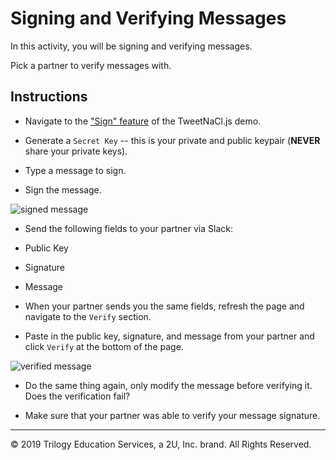 # Signing and Verifying Messages

In this activity, you will be signing and verifying messages.

Pick a partner to verify messages with.

## Instructions

* Navigate to the ["Sign" feature](https://tweetnacl.js.org/#/sign) of the TweetNaCl.js demo.

* Generate a `Secret Key` -- this is your private and public keypair (**NEVER** share your private keys).

* Type a message to sign.

* Sign the message.

 ![signed message](Images/signed-message.png)

* Send the following fields to your partner via Slack:

 * Public Key

 * Signature

 * Message

* When your partner sends you the same fields, refresh the page and navigate to the `Verify` section.

* Paste in the public key, signature, and message from your partner and click `Verify` at the bottom of the page.

 ![verified message](Images/verified-message.png)

* Do the same thing again, only modify the message before verifying it. Does the verification fail?

* Make sure that your partner was able to verify your message signature.

---

© 2019 Trilogy Education Services, a 2U, Inc. brand. All Rights Reserved.
